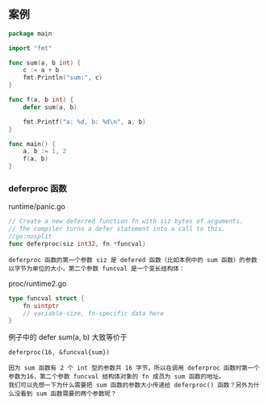 ## 案例
```go
package main

import "fmt"

func sum(a, b int) {
	c := a + b
	fmt.Println("sum:", c)
}

func f(a, b int) {
	defer sum(a, b)

	fmt.Printf("a: %d, b: %d\n", a, b)
}

func main() {
	a, b := 1, 2
	f(a, b)
}
```
### deferproc 函数
runtime/panic.go
```go
// Create a new deferred function fn with siz bytes of arguments.
// The compiler turns a defer statement into a call to this.
//go:nosplit
func deferproc(siz int32, fn *funcval)
```
    deferproc 函数的第一个参数 siz 是 defered 函数（比如本例中的 sum 函数）的参数以字节为单位的大小，第二个参数 funcval 是一个变长结构体：
proc/runtime2.go
```go
type funcval struct {
    fn uintptr
    // variable-size, fn-specific data here
}
```
例子中的 defer sum(a, b) 大致等价于
```shell
deferproc(16, &funcval{sum})
```
    因为 sum 函数有 2 个 int 型的参数共 16 字节，所以在调用 deferproc 函数时第一个参数为16，第二个参数 funcval 结构体对象的 fn 成员为 sum 函数的地址。
    我们可以先想一下为什么需要把 sum 函数的参数大小传递给 deferproc() 函数？另外为什么没看到 sum 函数需要的两个参数呢？